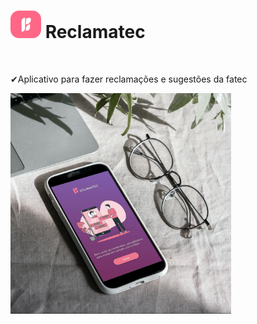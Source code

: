 
<h1 align="start">
    <img width="49px" src=".github/logo.png"> Reclamatec
</h1>

<br>

<p>✔Aplicativo para fazer reclamações e sugestões da fatec</p>

<p align="start">
  <img src=".github/smartk.jpg" width="70%">
</p>





